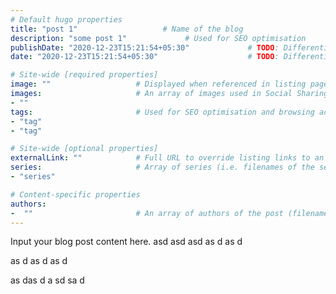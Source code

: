 ```yaml
---
# Default hugo properties
title: "post 1"                   # Name of the blog
description: "some post 1"             # Used for SEO optimisation
publishDate: "2020-12-23T15:21:54+05:30"             # TODO: Differentiate between date
date: "2020-12-23T15:21:54+05:30"                    # TODO: Differentiate between PublishDate

# Site-wide [required properties]
image: ""                   # Displayed when referenced in listing pages
images:                     # An array of images used in Social Sharing
- ""
tags:                       # Used for SEO optimisation and browsing across the site.
- "tag"
- "tag"

# Site-wide [optional properties]
externalLink: ""            # Full URL to override listing links to an external page
series:                     # Array of series (i.e. filenames of the series this is a part of)
- "series"

# Content-specific properties
authors:
-  ""                       # An array of authors of the post (filenames in authors).
---
```

Input your blog post content here.
asd
asd
asd
as
d
as
d

as
d
as
d
as
d

as
das
d
a
sd
sa
d